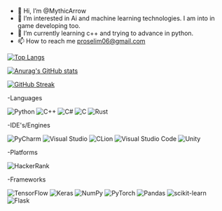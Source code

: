 - 👋 Hi, I’m @MythicArrow 
- 👀 I’m interested in Ai and machine learning technologies. I am into in game developing too.
- 🌱 I’m currently learning c++ and trying to advance in python.
- 📫 How to reach me proselim06@gmail.com

[![Top Langs](https://github-readme-stats.vercel.app/api/top-langs/?username=MythicArrow)](https://github.com/anuraghazra/github-readme-stats)

[![Anurag's GitHub stats](https://github-readme-stats.vercel.app/api?username=MythicArrow&show_icons=true)](https://github.com/anuraghazra/github-readme-stats)

[![GitHub Streak](https://streak-stats.demolab.com/?user=MythicArrow)](https://git.io/streak-stats)

-Languages

![Python](https://img.shields.io/badge/python-3670A0?style=for-the-badge&logo=python&logoColor=ffdd54)  ![C++](https://img.shields.io/badge/c++-%2300599C.svg?style=for-the-badge&logo=c%2B%2B&logoColor=white) ![C#](https://img.shields.io/badge/c%23-%23239120.svg?style=for-the-badge&logo=csharp&logoColor=white) ![C](https://img.shields.io/badge/c-%2300599C.svg?style=for-the-badge&logo=c&logoColor=white) ![Rust](https://img.shields.io/badge/rust-%23000000.svg?style=for-the-badge&logo=rust&logoColor=white)

-IDE's/Engines
 
 ![PyCharm](https://img.shields.io/badge/pycharm-143?style=for-the-badge&logo=pycharm&logoColor=black&color=black&labelColor=green)  ![Visual Studio](https://img.shields.io/badge/Visual%20Studio-5C2D91.svg?style=for-the-badge&logo=visual-studio&logoColor=white) ![CLion](https://img.shields.io/badge/CLion-black?style=for-the-badge&logo=clion&logoColor=white) ![Visual Studio Code](https://img.shields.io/badge/Visual%20Studio%20Code-0078d7.svg?style=for-the-badge&logo=visual-studio-code&logoColor=white) ![Unity](https://img.shields.io/badge/unity-%23000000.svg?style=for-the-badge&logo=unity&logoColor=white)  

 -Platforms

![HackerRank](https://img.shields.io/badge/-Hackerrank-2EC866?style=for-the-badge&logo=HackerRank&logoColor=white)   

-Frameworks

![TensorFlow](https://img.shields.io/badge/TensorFlow-%23FF6F00.svg?style=for-the-badge&logo=TensorFlow&logoColor=white) ![Keras](https://img.shields.io/badge/Keras-%23D00000.svg?style=for-the-badge&logo=Keras&logoColor=white) ![NumPy](https://img.shields.io/badge/numpy-%23013243.svg?style=for-the-badge&logo=numpy&logoColor=white)
![PyTorch](https://img.shields.io/badge/PyTorch-%23EE4C2C.svg?style=for-the-badge&logo=PyTorch&logoColor=white)
![Pandas](https://img.shields.io/badge/pandas-%23150458.svg?style=for-the-badge&logo=pandas&logoColor=white)
![scikit-learn](https://img.shields.io/badge/scikit--learn-%23F7931E.svg?style=for-the-badge&logo=scikit-learn&logoColor=white)
![Flask](https://img.shields.io/badge/flask-%23000.svg?style=for-the-badge&logo=flask&logoColor=white)




